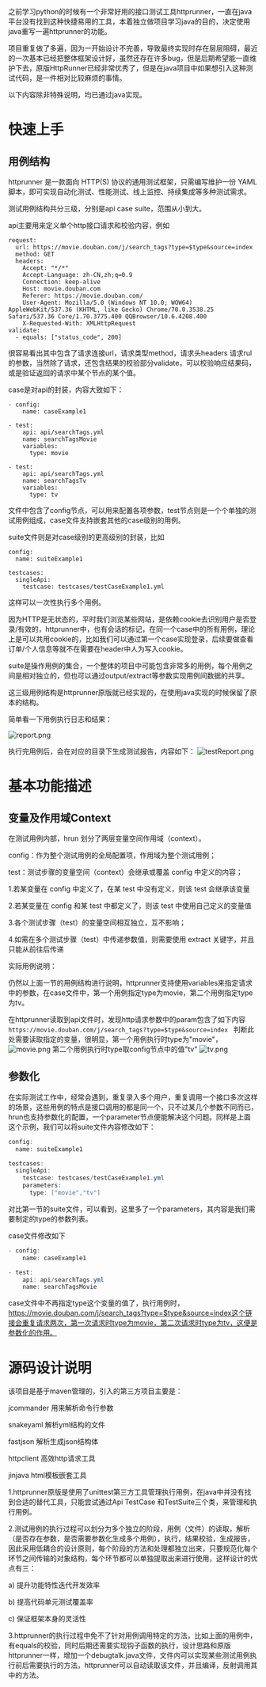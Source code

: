 之前学习python的时候有一个非常好用的接口测试工具httprunner，一直在java平台没有找到这种快捷易用的工具，本着独立做项目学习java的目的，决定使用java重写一遍httprunner的功能。

项目重复做了多遍，因为一开始设计不完善，导致最终实现时存在层层阻碍，最近的一次基本已经把整体框架设计好，虽然还存在许多bug，但是后期希望能一直维护下去，原版HttpRunner已经非常优秀了，但是在java项目中如果想引入这种测试代码，是一件相对比较麻烦的事情。

以下内容除非特殊说明，均已通过java实现。

# 快速上手
## 用例结构

httprunner 是一款面向 HTTP(S) 协议的通用测试框架，只需编写维护一份 YAML 脚本，即可实现自动化测试、性能测试、线上监控、持续集成等多种测试需求。

测试用例结构共分三级，分别是api case suite，范围从小到大。

api主要用来定义单个http接口请求和校验内容，例如
```
request:
  url: https://movie.douban.com/j/search_tags?type=$type&source=index
  method: GET
  headers:
    Accept: "*/*"
    Accept-Language: zh-CN,zh;q=0.9
    Connection: keep-alive
    Host: movie.douban.com
    Referer: https://movie.douban.com/
    User-Agent: Mozilla/5.0 (Windows NT 10.0; WOW64) AppleWebKit/537.36 (KHTML, like Gecko) Chrome/70.0.3538.25 Safari/537.36 Core/1.70.3775.400 QQBrowser/10.6.4208.400
    X-Requested-With: XMLHttpRequest
validate:
  - equals: ["status_code", 200]
```
很容易看出其中包含了请求连接url，请求类型method，请求头headers 请求rul的参数，当然除了请求，还包含结果的校验部分validate，可以校验响应结果码，或是验证返回的请求中某个节点的某个值。

case是对api的封装，内容大致如下：
```
- config:
    name: caseExample1

- test:
    api: api/searchTags.yml
    name: searchTagsMovie
    variables:
      type: movie

- test:
    api: api/searchTags.yml
    name: searchTagsTv
    variables:
      type: tv
```
文件中包含了config节点，可以用来配置各项参数，test节点则是一个个单独的测试用例组成，case文件支持嵌套其他的case级别的用例。

suite文件则是对case级别的更高级别的封装，比如
```
config:
  name: suiteExample1

testcases:
  singleApi:
    testcase: testcases/testCaseExample1.yml
```
这样可以一次性执行多个用例。

因为HTTP是无状态的，平时我们浏览某些网站，是依赖cookie去识别用户是否登录/有效的，httprunner中，也有会话的标记，在同一个case中的所有用例，理论上是可以共用cookie的，比如我们可以通过第一个case实现登录，后续要做查看订单/个人信息等就不在需要在header中人为写入cookie。

suite是操作用例的集合，一个整体的项目中可能包含非常多的用例，每个用例之间是相对独立的，但也可以通过output/extract等参数实现用例间数据的共享。

这三级用例结构是httprunner原版就已经实现的，在使用java实现的时候保留了原本的结构。

简单看一下用例执行日志和结果：

![report.png](https://github.com/liuguanglei123/httprunnerforjava_public/blob/master/src/test/showphoto/report2.png)

执行完用例后，会在对应的目录下生成测试报告，内容如下：
![testReport.png](https://github.com/liuguanglei123/httprunnerforjava_public/blob/master/src/test/showphoto/testReport.png)

# 基本功能描述
## 变量及作用域Context
在测试用例内部，hrun 划分了两层变量空间作用域（context）。

config：作为整个测试用例的全局配置项，作用域为整个测试用例；

test：测试步骤的变量空间（context）会继承或覆盖 config 中定义的内容；

1.若某变量在 config 中定义了，在某 test 中没有定义，则该 test 会继承该变量

2.若某变量在 config 和某 test 中都定义了，则该 test 中使用自己定义的变量值

3.各个测试步骤（test）的变量空间相互独立，互不影响；

4.如需在多个测试步骤（test）中传递参数值，则需要使用 extract 关键字，并且只能从前往后传递

实际用例说明：

仍然以上面一节的用例结构进行说明，httprunner支持使用variables来指定请求中的参数，在case文件中，第一个用例指定type为movie，第二个用例指定type为tv。

在httprunner读取到api文件时，发现http请求参数中的param包含了如下内容
`https://movie.douban.com/j/search_tags?type=$type&source=index `
判断此处需要读取指定的变量，很明显，第一个用例执行时type为"movie"，
![movie.png](https://github.com/liuguanglei123/httprunnerforjava_public/blob/master/src/test/showphoto/movie.png)
第二个用例执行时type取config节点中的值"tv"
![tv.png](https://github.com/liuguanglei123/httprunnerforjava_public/blob/master/src/test/showphoto/tv.png)

## 参数化
在实际测试工作中，经常会遇到，重复录入多个用户，重复调用一个接口多次这样的场景，这些用例的特点是接口调用的都是同一个，只不过某几个参数不同而已，hrun也支持参数化的配置，一个parameter节点便能解决这个问题。同样是上面这个示例，我们可以将suite文件内容修改如下：
```java
config:
  name: suiteExample1

testcases:
  singleApi:
    testcase: testcases/testCaseExample1.yml
    parameters:
      type: ["movie","tv"]
```
对比第一节的suite文件，可以看到，这里多了一个parameters，其内容是我们需要制定的type的参数列表。

case文件修改如下
```java
- config:
    name: caseExample1

- test:
    api: api/searchTags.yml
    name: searchTagsMovie
```
case文件中不再指定type这个变量的值了，执行用例时，https://movie.douban.com/j/search_tags?type=$type&source=index这个链接会重复请求两次，第一次请求时type为movie，第二次请求时type为tv，这便是参数化的作用。

# 源码设计说明
该项目是基于maven管理的，引入的第三方项目主要是：

jcommander 用来解析命令行参数

snakeyaml  解析yml结构的文件

fastjson   解析生成json结构体

httpclient 高效http请求工具

jinjava    html模板嵌套工具

1.httprunner原版是使用了unittest第三方工具管理执行用例，在java中并没有找到合适的替代工具，只能尝试通过Api TestCase 和TestSuite三个类，来管理和执行用例。

2.测试用例的执行过程可以划分为多个独立的阶段，用例（文件）的读取，解析（是否存在参数，是否需要参数化生成多个用例），执行，结果校验，生成报告，因此采用低耦合的设计原则，每个阶段的方法和处理都独立出来，只要规范化每个环节之间传输的对象结构，每个环节都可以单独提取出来进行使用，这样设计的优点有三：

a) 提升功能特性迭代开发效率

b) 提高代码单元测试覆盖率

c) 保证框架本身的灵活性

3.httprunner的执行过程中免不了针对用例调用特定的方法，比如上面的用例中，有equals的校验，同时后期还需要实现钩子函数的执行，设计思路和原版httprunner一样，增加一个debugtalk.java文件，文件内可以实现某些测试用例执行前后需要执行的方法，httprunner可以自动读取该文件，并且编译，反射调用其中的方法。


